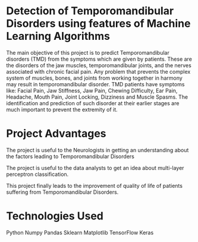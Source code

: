# Detection of Temporomandibular Disorders using features of Machine Learning Algorithms
The main objective of this project is to predict Temporomandibular disorders (TMD) from the symptoms which are given by patients. These are the disorders of the jaw muscles, temporomandibular joints, and the nerves associated with chronic facial pain. Any problem that prevents the complex system of muscles, bones, and joints from working together in harmony may result in temporomandibular disorder. TMD patients have symptoms like: Facial Pain, Jaw Stiffness, Jaw Pain, Chewing Difficulty, Ear Pain, Headache, Mouth Pain, Joint Locking, Dizziness and Muscle Spasms. The identification and prediction of such disorder at their earlier stages are much important to prevent the extremity of it.

# Project Advantages
The project is useful to the Neurologists in getting an understanding about the factors leading to Temporomandibular Disorders

The project is useful to the data analysts to get an idea about multi-layer perceptron classification.

This project finally leads to the improvement of quality of life of patients suffering from Temporomandibular Disorders.

# Technologies Used
Python
Numpy
Pandas
Sklearn
Matplotlib
TensorFlow
Keras
